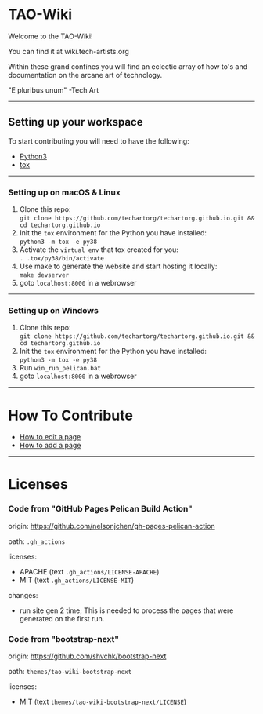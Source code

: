 # TAO-Wiki

Welcome to the TAO-Wiki!

You can find it at wiki.tech-artists.org

Within these grand confines you will find an eclectic array of how to's and documentation on the arcane art of technology.

"E pluribus unum"
-Tech Art

----

## Setting up your workspace

To start contributing you will need to have the following:
- [Python3](https://www.python.org/downloads/)
- [tox](https://pypi.org/project/tox/)

---

### Setting up on macOS & Linux
1. Clone this repo: \
`git clone https://github.com/techartorg/techartorg.github.io.git && cd techartorg.github.io`
2. Init the `tox` environment for the Python you have installed: \
`python3 -m tox -e py38`
3. Activate the `virtual env` that tox created for you: \
`. .tox/py38/bin/activate`
4. Use make to generate the website and start hosting it locally: \
`make devserver`
5. goto `localhost:8000` in a webrowser


---

### Setting up on Windows

1. Clone this repo: \
`git clone https://github.com/techartorg/techartorg.github.io.git && cd techartorg.github.io`
2. Init the `tox` environment for the Python you have installed: \
`python3 -m tox -e py38`
3. Run `win_run_pelican.bat`
4. goto `localhost:8000` in a webrowser


---

# How To Contribute

- [How to edit a page](https://techartorg.github.io/contribute/how_to_edit_page/)
- [How to add a page](https://techartorg.github.io/contribute/how_to_add_page/)

---

# Licenses

### Code from "GitHub Pages Pelican Build Action"
origin: https://github.com/nelsonjchen/gh-pages-pelican-action

path: `.gh_actions`

licenses:
- APACHE (text `.gh_actions/LICENSE-APACHE`)
- MIT (text `.gh_actions/LICENSE-MIT`)

changes:
- run site gen 2 time; This is needed to process the pages that were generated on the first run.

### Code from "bootstrap-next"
origin: https://github.com/shvchk/bootstrap-next

path: `themes/tao-wiki-bootstrap-next`

licenses:
- MIT (text `themes/tao-wiki-bootstrap-next/LICENSE`)
